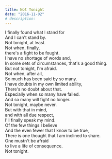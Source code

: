 ```yaml
---
title: Not Tonight
date: "2016-11-02"
# description: 
---
```


<div class="poem-wrapper">
    I finally found what I stand for<br>
    And I can't stand by. <br>
    Not tonight, at least. <br>
    Not when, finally,<br>
    there's a fight to be fought. <br>
    I have no shortage of words and,<br>
    In some sets of circumstances, that's a good thing. <br>
    But not tonight, I'm afraid. <br>
    Not when, after all,<br>
    So much has been said by so many. <br>
    I have doubts in my own limited ability,<br>
    There's no doubt about that. <br>
    Especially when so many have failed. <br>
    And so many will fight no longer. <br>
    Not tonight, maybe never. <br>
    But with that in mind, <br>
    and with all due respect,<br>
    I'll finally speak my mind. <br>
    Of the few things I believe<br>
    And the even fewer that I know to be true,<br>
    There is one thought that I am inclined to share. <br>
    One mustn't be afraid <br>
    to live a life of consequence. <br>
    Not tonight.<br>
</div>


